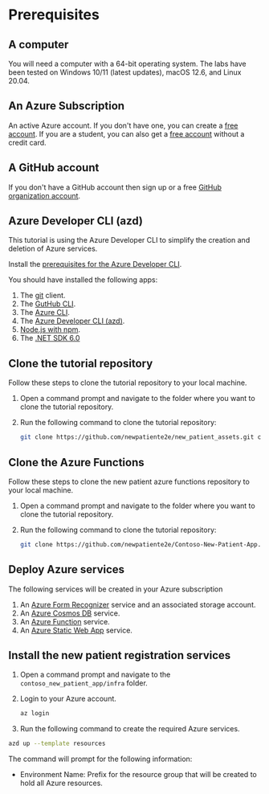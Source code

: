 # Prerequisites

## A computer

You will need a computer with a 64-bit operating system. The labs have been tested on Windows 10/11 (latest updates), macOS 12.6, and Linux 20.04.

## An Azure Subscription

An active Azure account. If you don't have one, you can create a [free account](https://azure.microsoft.com/free/cognitive-services/). If you are a student, you can also get a [free account](https://azure.microsoft.com/free/students/) without a credit card.

## A GitHub account

If you don't have a GitHub account then sign up or a free [GitHub organization account](https://docs.github.com/get-started/signing-up-for-github/signing-up-for-a-new-github-account).

## Azure Developer CLI (azd)

This tutorial is using the Azure Developer CLI to simplify the creation and deletion of Azure services.

Install the [prerequisites for the Azure Developer CLI](https://learn.microsoft.com/azure/developer/azure-developer-cli/get-started?tabs=bare-metal%2Cwindows&pivots=programming-language-nodejs#configure-your-development-environment).

You should have installed the following apps:

1. The [git](https://git-scm.com/) client.
1. The [GutHub CLI](https://github.com/cli/cli).
1. The [Azure CLI](https://learn.microsoft.com/cli/azure/install-azure-cli).
1. The [Azure Developer CLI (azd)](https://learn.microsoft.com/azure/developer/azure-developer-cli/get-started?tabs=bare-metal%2Clinuxmac&pivots=programming-language-csharp#prerequisites).
1. [Node.js with npm](https://nodejs.org/).
1. The [.NET SDK 6.0](https://dotnet.microsoft.com/download/dotnet/6.0)

## Clone the tutorial repository

Follow these steps to clone the tutorial repository to your local machine.

1. Open a command prompt and navigate to the folder where you want to clone the tutorial repository.
1. Run the following command to clone the tutorial repository:

    ```bash
    git clone https://github.com/newpatiente2e/new_patient_assets.git contoso_new_patient_assets
    ```

## Clone the Azure Functions

Follow these steps to clone the new patient azure functions repository to your local machine.

1. Open a command prompt and navigate to the folder where you want to clone the tutorial repository.
1. Run the following command to clone the tutorial repository:

    ```bash
    git clone https://github.com/newpatiente2e/Contoso-New-Patient-App.git contoso_new_patient_app
    ```

## Deploy Azure services

The following services will be created in your Azure subscription

1. An [Azure Form Recognizer](https://azure.microsoft.com/services/form-recognizer) service and an associated storage account.
1. An [Azure Cosmos DB](https://learn.microsoft.com/azure/cosmos-db/introduction) service.
1. An [Azure Function](https://learn.microsoft.com/azure/azure-functions/) service.
1. An [Azure Static Web App](https://azure.microsoft.com/services/app-service/static/) service.

## Install the new patient registration services

1. Open a command prompt and navigate to the `contoso_new_patient_app/infra` folder.
1. Login to your Azure account.

    ```bash
    az login
    ```

1. Run the following command to create the required Azure services.

```bash
azd up --template resources
```

The command will prompt for the following information:

- Environment Name: Prefix for the resource group that will be created to hold all Azure resources.

